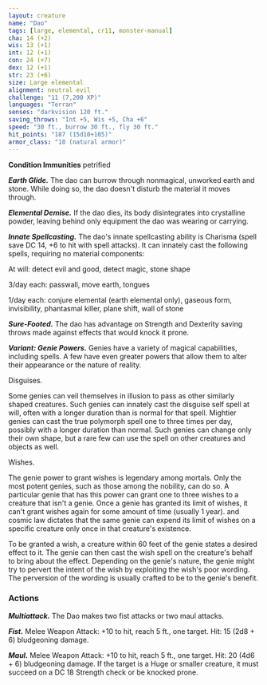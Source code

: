 ```yaml
---
layout: creature
name: "Dao"
tags: [large, elemental, cr11, monster-manual]
cha: 14 (+2)
wis: 13 (+1)
int: 12 (+1)
con: 24 (+7)
dex: 12 (+1)
str: 23 (+6)
size: Large elemental
alignment: neutral evil
challenge: "11 (7,200 XP)"
languages: "Terran"
senses: "darkvision 120 ft."
saving_throws: "Int +5, Wis +5, Cha +6"
speed: "30 ft., burrow 30 ft., fly 30 ft."
hit_points: "187 (15d10+105)"
armor_class: "18 (natural armor)"
---
```


**Condition Immunities** petrified

***Earth Glide.*** The dao can burrow through nonmagical, unworked earth and stone. While doing so, the dao doesn't disturb the material it moves through.

***Elemental Demise.*** If the dao dies, its body disintegrates into crystalline powder, leaving behind only equipment the dao was wearing or carrying.

***Innate Spellcasting.*** The dao's innate spellcasting ability is Charisma (spell save DC 14, +6 to hit with spell attacks). It can innately cast the following spells, requiring no material components:

At will: detect evil and good, detect magic, stone shape

3/day each: passwall, move earth, tongues

1/day each: conjure elemental (earth elemental only), gaseous form, invisibility, phantasmal killer, plane shift, wall of stone

***Sure-Footed.*** The dao has advantage on Strength and Dexterity saving throws made against effects that would knock it prone.

***Variant: Genie Powers.*** Genies have a variety of magical capabilities, including spells. A few have even greater powers that allow them to alter their appearance or the nature of reality.

Disguises.

Some genies can veil themselves in illusion to pass as other similarly shaped creatures. Such genies can innately cast the disguise self spell at will, often with a longer duration than is normal for that spell. Mightier genies can cast the true polymorph spell one to three times per day, possibly with a longer duration than normal. Such genies can change only their own shape, but a rare few can use the spell on other creatures and objects as well.

Wishes.

The genie power to grant wishes is legendary among mortals. Only the most potent genies, such as those among the nobility, can do so. A particular genie that has this power can grant one to three wishes to a creature that isn't a genie. Once a genie has granted its limit of wishes, it can't grant wishes again for some amount of time (usually 1 year). and cosmic law dictates that the same genie can expend its limit of wishes on a specific creature only once in that creature's existence.

To be granted a wish, a creature within 60 feet of the genie states a desired effect to it. The genie can then cast the wish spell on the creature's behalf to bring about the effect. Depending on the genie's nature, the genie might try to pervert the intent of the wish by exploiting the wish's poor wording. The perversion of the wording is usually crafted to be to the genie's benefit.

### Actions

***Multiattack.*** The Dao makes two fist attacks or two maul attacks.

***Fist.*** Melee Weapon Attack: +10 to hit, reach 5 ft., one target. Hit: 15 (2d8 + 6) bludgeoning damage.

***Maul.*** Melee Weapon Attack: +10 to hit, reach 5 ft., one target. Hit: 20 (4d6 + 6) bludgeoning damage. If the target is a Huge or smaller creature, it must succeed on a DC 18 Strength check or be knocked prone.
